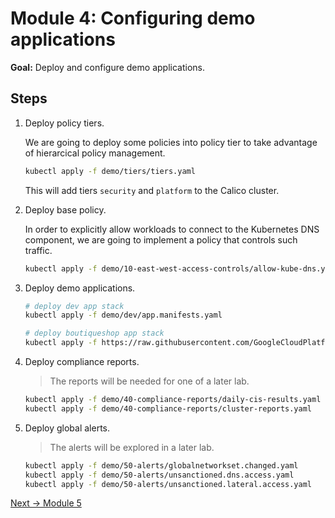 # Module 4: Configuring demo applications

**Goal:** Deploy and configure demo applications.

## Steps

1. Deploy policy tiers.

    We are going to deploy some policies into policy tier to take advantage of hierarcical policy management.

    ```bash
    kubectl apply -f demo/tiers/tiers.yaml
    ```

    This will add tiers `security` and `platform` to the Calico cluster.

2. Deploy base policy.

    In order to explicitly allow workloads to connect to the Kubernetes DNS component, we are going to implement a policy that controls such traffic.

    ```bash
    kubectl apply -f demo/10-east-west-access-controls/allow-kube-dns.yaml
    ```

3. Deploy demo applications.

    ```bash
    # deploy dev app stack
    kubectl apply -f demo/dev/app.manifests.yaml

    # deploy boutiqueshop app stack
    kubectl apply -f https://raw.githubusercontent.com/GoogleCloudPlatform/microservices-demo/master/release/kubernetes-manifests.yaml
    ```

4. Deploy compliance reports.

    >The reports will be needed for one of a later lab.

    ```bash
    kubectl apply -f demo/40-compliance-reports/daily-cis-results.yaml
    kubectl apply -f demo/40-compliance-reports/cluster-reports.yaml
    ```

5. Deploy global alerts.

    >The alerts will be explored in a later lab.

    ```bash
    kubectl apply -f demo/50-alerts/globalnetworkset.changed.yaml
    kubectl apply -f demo/50-alerts/unsanctioned.dns.access.yaml
    kubectl apply -f demo/50-alerts/unsanctioned.lateral.access.yaml
    ```

[Next -> Module 5](../modules/securing-east-west-traffic.md)
